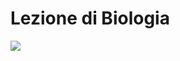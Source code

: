 # Lezione di Biologia
![](https://i.imgur.com/JkpHeu5.png)
<!--stackedit_data:
eyJoaXN0b3J5IjpbLTE1NzkzMTI1MjldfQ==
-->